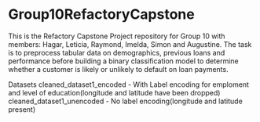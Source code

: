 # Group10RefactoryCapstone
This is the Refactory Capstone Project repository for Group 10 with members: Hagar, Leticia, Raymond, Imelda, Simon and Augustine. The task is to preprocess tabular data on demographics, previous loans and performance before building a binary classification model to determine whether a customer is likely or unlikely to default on loan payments.

Datasets
cleaned_dataset1_encoded - With Label encoding for emploment and level of education(longitude and latitude have been dropped)
cleaned_dataset1_unencoded - No label encoding(longitude and latitude present)
